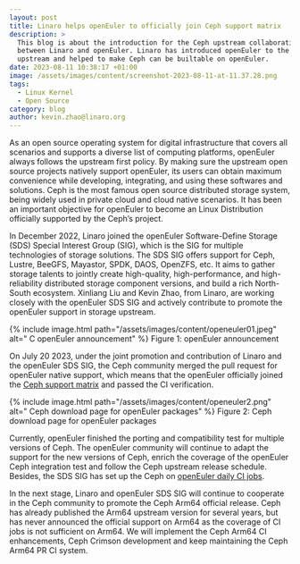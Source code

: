 ```yaml
---
layout: post
title: Linaro helps openEuler to officially join Ceph support matrix
description: >
  This blog is about the introduction for the Ceph upstream collaboration
  between Linaro and openEuler. Linaro has introduced openEuler to the Ceph
  upstream and helped to make Ceph can be builtable on openEuler.
date: 2023-08-11 10:38:17 +01:00
image: /assets/images/content/screenshot-2023-08-11-at-11.37.28.png
tags:
  - Linux Kernel
  - Open Source
category: blog
author: kevin.zhao@linaro.org
---
```

As an open source operating system for digital infrastructure that covers all scenarios and supports a diverse list of computing platforms, openEuler always follows the upstream first policy. By making sure the upstream open source projects natively support openEuler, its users can obtain maximum convenience while developing, integrating, and using these softwares and solutions. Ceph is the most famous open source distributed storage system, being widely used in private cloud and cloud native scenarios. It has been an important objective for openEuler to become an Linux Distribution officially supported by the Ceph’s project.

In December 2022, Linaro joined the openEuler Software-Define Storage (SDS) Special Interest Group (SIG), which is the SIG for multiple technologies of storage solutions. The SDS SIG offers support for Ceph, Lustre, BeeGFS, Mayastor, SPDK, DAOS, OpenZFS, etc. It aims to gather storage talents to jointly create high-quality, high-performance, and high-reliability distributed storage component versions, and build a rich North-South ecosystem. Xinliang Liu and Kevin Zhao, from Linaro, are working closely with the openEuler SDS SIG and actively contribute to promote the openEuler support in storage upstream.


{% include image.html path="/assets/images/content/openeuler01.jpeg" alt=" C openEuler announcement" %}
Figure 1: openEuler announcement

On July 20 2023, under the joint promotion and contribution of Linaro and the openEuler SDS SIG, the Ceph community merged the pull request for openEuler native support, which means that the openEuler officially joined the [Ceph support matrix](https://docs.ceph.com/en/latest/install/get-packages/#openeuler) and passed the CI verification.


{% include image.html path="/assets/images/content/openeuler2.png" alt=" Ceph download page for openEuler packages" %}
Figure 2: Ceph download page for openEuler packages

Currently, openEuler finished the porting and compatibility test for multiple versions of Ceph. The openEuler community will continue to adapt the support for the new versions of Ceph, enrich the coverage of the openEuler Ceph integration test and follow the Ceph upstream release schedule. Besides, the SDS SIG has set up the Ceph on [openEuler daily CI jobs](https://github.com/openeuler-mirror/ceph-daily-build).

In the next stage, Linaro and openEuler SDS SIG will continue to cooperate in the Ceph community to promote the Ceph Arm64 official release. Ceph has already published the Arm64 upstream version for several years, but has never announced the official support on Arm64 as the coverage of CI jobs is not sufficient on Arm64. We will implement the Ceph Arm64 CI enhancements, Ceph Crimson development and keep maintaining the Ceph Arm64 PR CI system.